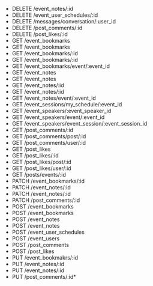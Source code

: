 * DELETE /event_notes/:id
* DELETE /event_user_schedules/:id
* DELETE /messages/conversation/:user_id
* DELETE /post_comments/:id
* DELETE /post_likes/:id
* GET /event_bookmarks
* GET /event_bookmarks
* GET /event_bookmarks/:id
* GET /event_bookmarks/:id
* GET /event_bookmarks/event/:event_id
* GET /event_notes
* GET /event_notes
* GET /event_notes/:id
* GET /event_notes/:id
* GET /event_notes/event/:event_id
* GET /event_sessions/my_schedule/:event_id
* GET /event_speakers/:event_speaker_id
* GET /event_speakers/event/:event_id
* GET /event_speakers/event_session/:event_session_id
* GET /post_comments/:id
* GET /post_comments/post/:id
* GET /post_comments/user/:id
* GET /post_likes
* GET /post_likes/:id
* GET /post_likes/post/:id
* GET /post_likes/user/:id
* GET /posts/events/:id
* PATCH /event_bookmarks/:id
* PATCH /event_notes/:id
* PATCH /event_notes/:id
* PATCH /post_comments/:id
* POST /event_bookmarks
* POST /event_bookmarks
* POST /event_notes
* POST /event_notes
* POST /event_user_schedules
* POST /event_users
* POST /post_comments
* POST /post_likes
* PUT /event_bookmakrs/:id
* PUT /event_notes/:id
* PUT /event_notes/:id
* PUT /post_comments/:id* 